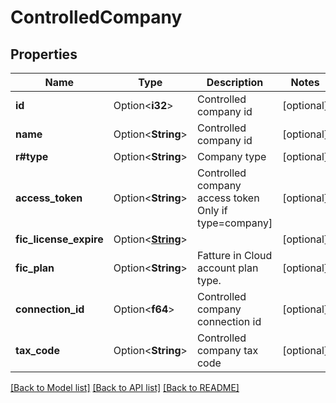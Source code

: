 # ControlledCompany

## Properties

Name | Type | Description | Notes
------------ | ------------- | ------------- | -------------
**id** | Option<**i32**> | Controlled company id | [optional]
**name** | Option<**String**> | Controlled company id | [optional]
**r#type** | Option<**String**> | Company type | [optional]
**access_token** | Option<**String**> | Controlled company access token Only if type=company] | [optional]
**fic_license_expire** | Option<[**String**](string.md)> |  | [optional]
**fic_plan** | Option<**String**> | Fatture in Cloud account plan type. | [optional]
**connection_id** | Option<**f64**> | Controlled company connection id | [optional]
**tax_code** | Option<**String**> | Controlled company tax code | [optional]

[[Back to Model list]](../README.md#documentation-for-models) [[Back to API list]](../README.md#documentation-for-api-endpoints) [[Back to README]](../README.md)


